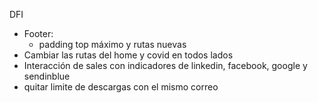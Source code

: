 DFI

- Footer:
  - padding top máximo y rutas nuevas
- Cambiar las rutas del home y covid en todos lados
- Interacción de sales con indicadores de linkedin, facebook, google y sendinblue
- quitar limite de descargas con el mismo correo

